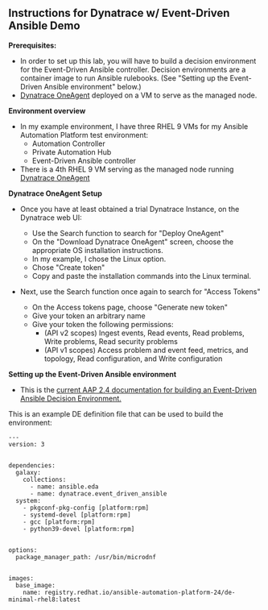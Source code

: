 ## Instructions for Dynatrace w/ Event-Driven Ansible Demo

**Prerequisites:**
- In order to set up this lab, you will have to build a decision environment for the Event-Driven Ansible controller.
Decision environments are a container image to run Ansible rulebooks. (See "Setting up the Event-Driven Ansible environment" below.)
- [Dynatrace OneAgent](https://www.dynatrace.com/platform/oneagent/) deployed on a VM to serve as the managed node.

**Environment overview**
- In my example environment, I have three RHEL 9 VMs for my Ansible Automation Platform test environment:
  - Automation Controller
  - Private Automation Hub
  - Event-Driven Ansible controller
- There is a 4th RHEL 9 VM serving as the managed node running [Dynatrace OneAgent](https://www.dynatrace.com/platform/oneagent/)

**Dynatrace OneAgent Setup**
- Once you have at least obtained a trial Dynatrace Instance, on the Dynatrace web UI:
  - Use the Search function to search for "Deploy OneAgent"
  - On the "Download Dynatrace OneAgent" screen, choose the appropriate OS installation instructions.
  - In my example, I chose the Linux option.
  - Chose "Create token"
  - Copy and paste the installation commands into the Linux terminal.

- Next, use the Search function once again to search for "Access Tokens"
  - On the Access tokens page, choose "Generate new token"
  - Give your token an arbitrary name
  - Give your token the following permissions:
    - (API v2 scopes) Ingest events, Read events, Read problems, Write problems, Read security problems
    - (API v1 scopes) Access problem and event feed, metrics, and topology, Read configuration, and Write configuration

**Setting up the Event-Driven Ansible environment**
- This is the [current AAP 2.4 documentation for building an Event-Driven Ansible Decision Environment.](https://docs.redhat.com/en/documentation/red_hat_ansible_automation_platform/2.4/html/event-driven_ansible_controller_user_guide/eda-decision-environments#eda-decision-environments)

This is an example DE definition file that can be used to build the environment:

~~~
---
version: 3


dependencies:
  galaxy:
    collections:
      - name: ansible.eda
      - name: dynatrace.event_driven_ansible
  system:
    - pkgconf-pkg-config [platform:rpm]
    - systemd-devel [platform:rpm]
    - gcc [platform:rpm]
    - python39-devel [platform:rpm]


options:
  package_manager_path: /usr/bin/microdnf


images:
  base_image:
    name: registry.redhat.io/ansible-automation-platform-24/de-minimal-rhel8:latest
~~~

